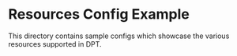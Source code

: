 # Resources Config Example

This directory contains sample configs which showcase the various resources
supported in DPT.
